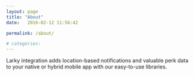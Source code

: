```yaml
---
layout: page
title: "About"
date:   2016-02-12 11:56:42

permalink: /about/

# categories: 
---
```


Larky integration adds location-based notifications and valuable perk data to your native or hybrid mobile app with our easy-to-use libraries.